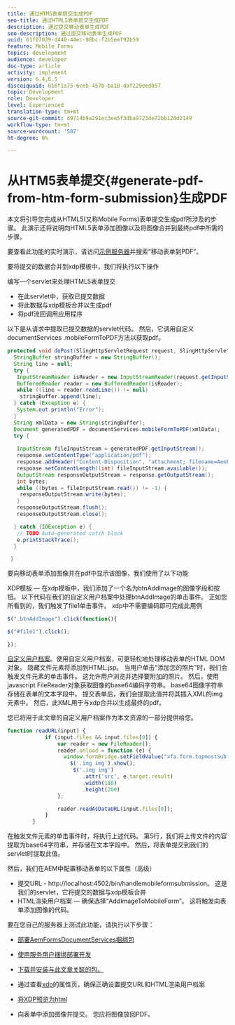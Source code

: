 ```yaml
---
title: 通过HTM5表单提交生成PDF
seo-title: 通过HTML5表单提交生成PDF
description: 通过提交移动表单生成PDF
seo-description: 通过提交移动表单生成PDF
uuid: 61f07029-d440-44ec-98bc-f2b5eef92b59
feature: Mobile Forms
topics: development
audience: developer
doc-type: article
activity: implement
version: 6.4,6.5
discoiquuid: 816f1a75-6ceb-457b-ba18-daf229eed057
topic: Development
role: Developer
level: Experienced
translation-type: tm+mt
source-git-commit: d9714b9a291ec3ee5f3dba9723de72bb120d2149
workflow-type: tm+mt
source-wordcount: '587'
ht-degree: 0%

---
```



# 从HTM5表单提交{#generate-pdf-from-htm-form-submission}生成PDF

本文将引导您完成从HTML5(又称Mobile Forms)表单提交生成pdf所涉及的步骤。 此演示还将说明向HTML5表单添加图像以及将图像合并到最终pdf中所需的步骤。

要查看此功能的实时演示，请访问[示例服务器](https://forms.enablementadobe.com/content/samples/samples.html?query=0)并搜索“移动表单到PDF”。

要将提交的数据合并到xdp模板中，我们将执行以下操作

编写一个servlet来处理HTML5表单提交

* 在此servlet中，获取已提交数据
* 将此数据与xdp模板合并以生成pdf
* 将pdf流回调用应用程序

以下是从请求中提取已提交数据的servlet代码。 然后，它调用自定义documentServices .mobileFormToPDF方法以获取pdf。

```java
protected void doPost(SlingHttpServletRequest request, SlingHttpServletResponse response) {
  StringBuffer stringBuffer = new StringBuffer();
  String line = null;
  try {
   InputStreamReader isReader = new InputStreamReader(request.getInputStream(), "UTF-8");
   BufferedReader reader = new BufferedReader(isReader);
   while ((line = reader.readLine()) != null)
    stringBuffer.append(line);
  } catch (Exception e) {
   System.out.println("Error");
  }
  String xmlData = new String(stringBuffer);
  Document generatedPDF = documentServices.mobileFormToPDF(xmlData);
  try {
   
   InputStream fileInputStream = generatedPDF.getInputStream();
   response.setContentType("application/pdf");
   response.addHeader("Content-Disposition", "attachment; filename=AemFormsRocks.pdf");
   response.setContentLength((int) fileInputStream.available());
   OutputStream responseOutputStream = response.getOutputStream();
   int bytes;
   while ((bytes = fileInputStream.read()) != -1) {
    responseOutputStream.write(bytes);
   }
   responseOutputStream.flush();
   responseOutputStream.close();

  } catch (IOException e) {
   // TODO Auto-generated catch block
   e.printStackTrace();
  }

 }
```

要向移动表单添加图像并在pdf中显示该图像，我们使用了以下功能

XDP模板 — 在xdp模板中，我们添加了一个名为btnAddImage的图像字段和按钮。 以下代码在我们的自定义用户档案中处理btnAddImage的单击事件。 正如您所看到的，我们触发了file1单击事件。 xdp中不需要编码即可完成此用例

```javascript
$(".btnAddImage").click(function(){

$("#file1").click();

});
```

[自定义用户档案](https://helpx.adobe.com/livecycle/help/mobile-forms/creating-profile.html#CreatingCustomProfiles)。使用自定义用户档案，可更轻松地处理移动表单的HTML DOM对象。 隐藏文件元素将添加到HTML.jsp。 当用户单击“添加您的照片”时，我们会触发文件元素的单击事件。 这允许用户浏览并选择要附加的照片。 然后，使用javascript FileReader对象获取图像的base64编码字符串。 base64图像字符串存储在表单的文本字段中。 提交表单后，我们会提取此值并将其插入XML的img元素中。 然后，此XML用于与xdp合并以生成最终的pdf。

您已将用于此文章的自定义用户档案作为本文资源的一部分提供给您。

```javascript
function readURL(input) {
            if (input.files && input.files[0]) {
                var reader = new FileReader();
                reader.onload = function (e) {
                  window.formBridge.setFieldValue("xfa.form.topmostSubform.Page1.base64image",reader.result);
                    $('.img img').show();
                     $('.img img')
                        .attr('src', e.target.result)
                        .width(180)
                        .height(200)
                };

                reader.readAsDataURL(input.files[0]);
            }
        }
```

在触发文件元素的单击事件时，将执行上述代码。 第5行，我们将上传文件的内容提取为base64字符串，并存储在文本字段中。 然后，将表单提交到我们的servlet时提取此值。

然后，我们在AEM中配置移动表单的以下属性（高级）

* 提交URL - http://localhost:4502/bin/handlemobileformsubmission。 这是我们的servlet，它将提交的数据与xdp模板合并
* HTML渲染用户档案 — 确保选择“AddImageToMobileForm”。 这将触发向表单添加图像的代码。

要在您自己的服务器上测试此功能，请执行以下步骤：

* [部署AemFormsDocumentServices捆绑包](/help/forms/assets/common-osgi-bundles/AEMFormsDocumentServices.core-1.0-SNAPSHOT.jar)

* [使用服务用户捆绑部署开发](/help/forms/assets/common-osgi-bundles/DevelopingWithServiceUser.jar)

* [下载并安装与此文章关联的包。](assets/pdf-from-mobile-form-submission.zip)

* 通过查看[xdp](http://localhost:4502/libs/fd/fm/gui/content/forms/formmetadataeditor.html/content/dam/formsanddocuments/schengen.xdp)的属性页，确保正确设置提交URL和HTML渲染用户档案

* [将XDP预览为html](http://localhost:4502/content/dam/formsanddocuments/schengen.xdp/jcr:content)

* 向表单中添加图像并提交。 您应将图像放回PDF。

